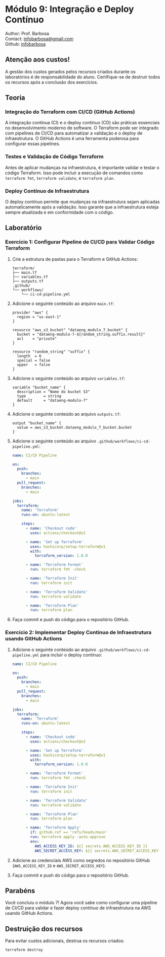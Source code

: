 # Módulo 9: Integração e Deploy Contínuo

Author: Prof. Barbosa  
Contact: infobarbosa@gmail.com  
Github: [infobarbosa](https://github.com/infobarbosa)

## Atenção aos custos!
A gestão dos custos gerados pelos recursos criados durante os laboratórios é de responsabilidade do aluno. Certifique-se de destruir todos os recursos após a conclusão dos exercícios.

## Teoria

### Integração do Terraform com CI/CD (GitHub Actions)
A integração contínua (CI) e o deploy contínuo (CD) são práticas essenciais no desenvolvimento moderno de software. O Terraform pode ser integrado com pipelines de CI/CD para automatizar a validação e o deploy de infraestrutura. O GitHub Actions é uma ferramenta poderosa para configurar essas pipelines.

### Testes e Validação de Código Terraform
Antes de aplicar mudanças na infraestrutura, é importante validar e testar o código Terraform. Isso pode incluir a execução de comandos como `terraform fmt`, `terraform validate`, e `terraform plan`.

### Deploy Contínuo de Infraestrutura
O deploy contínuo permite que mudanças na infraestrutura sejam aplicadas automaticamente após a validação. Isso garante que a infraestrutura esteja sempre atualizada e em conformidade com o código.

## Laboratório

### Exercício 1: Configurar Pipeline de CI/CD para Validar Código Terraform

1. Crie a estrutura de pastas para o Terraform e GitHub Actions:
    ```
    terraform/
    ├── main.tf
    ├── variables.tf
    ├── outputs.tf
    .github/
    └── workflows/
        └── ci-cd-pipeline.yml
    ```

2. Adicione o seguinte conteúdo ao arquivo `main.tf`:
    ```hcl
    provider "aws" {
      region = "us-east-1"
    }

    resource "aws_s3_bucket" "dataeng_modulo_7_bucket" {
      bucket = "dataeng-modulo-7-${random_string.suffix.result}"
      acl    = "private"
    }

    resource "random_string" "suffix" {
      length  = 6
      special = false
      upper   = false
    }
    ```

3. Adicione o seguinte conteúdo ao arquivo `variables.tf`:
    ```hcl
    variable "bucket_name" {
      description = "Nome do bucket S3"
      type        = string
      default     = "dataeng-modulo-7"
    }
    ```

4. Adicione o seguinte conteúdo ao arquivo `outputs.tf`:
    ```hcl
    output "bucket_name" {
      value = aws_s3_bucket.dataeng_modulo_7_bucket.bucket
    }
    ```

5. Adicione o seguinte conteúdo ao arquivo `.github/workflows/ci-cd-pipeline.yml`:
    ```yaml
    name: CI/CD Pipeline

    on:
      push:
        branches:
          - main
      pull_request:
        branches:
          - main

    jobs:
      terraform:
        name: 'Terraform'
        runs-on: ubuntu-latest

        steps:
          - name: 'Checkout code'
            uses: actions/checkout@v2

          - name: 'Set up Terraform'
            uses: hashicorp/setup-terraform@v1
            with:
              terraform_version: 1.0.0

          - name: 'Terraform Format'
            run: terraform fmt -check

          - name: 'Terraform Init'
            run: terraform init

          - name: 'Terraform Validate'
            run: terraform validate

          - name: 'Terraform Plan'
            run: terraform plan
    ```

6. Faça commit e push do código para o repositório GitHub.

### Exercício 2: Implementar Deploy Contínuo de Infraestrutura usando GitHub Actions

1. Adicione o seguinte conteúdo ao arquivo `.github/workflows/ci-cd-pipeline.yml` para incluir o deploy contínuo:
    ```yaml
    name: CI/CD Pipeline

    on:
      push:
        branches:
          - main
      pull_request:
        branches:
          - main

    jobs:
      terraform:
        name: 'Terraform'
        runs-on: ubuntu-latest

        steps:
          - name: 'Checkout code'
            uses: actions/checkout@v2

          - name: 'Set up Terraform'
            uses: hashicorp/setup-terraform@v1
            with:
              terraform_version: 1.0.0

          - name: 'Terraform Format'
            run: terraform fmt -check

          - name: 'Terraform Init'
            run: terraform init

          - name: 'Terraform Validate'
            run: terraform validate

          - name: 'Terraform Plan'
            run: terraform plan

          - name: 'Terraform Apply'
            if: github.ref == 'refs/heads/main'
            run: terraform apply -auto-approve
            env:
              AWS_ACCESS_KEY_ID: ${{ secrets.AWS_ACCESS_KEY_ID }}
              AWS_SECRET_ACCESS_KEY: ${{ secrets.AWS_SECRET_ACCESS_KEY }}
    ```

2. Adicione as credenciais AWS como segredos no repositório GitHub (`AWS_ACCESS_KEY_ID` e `AWS_SECRET_ACCESS_KEY`).

3. Faça commit e push do código para o repositório GitHub.

## Parabéns
Você concluiu o módulo 7! Agora você sabe como configurar uma pipeline de CI/CD para validar e fazer deploy contínuo de infraestrutura na AWS usando GitHub Actions.

## Destruição dos recursos
Para evitar custos adicionais, destrua os recursos criados:
```sh
terraform destroy